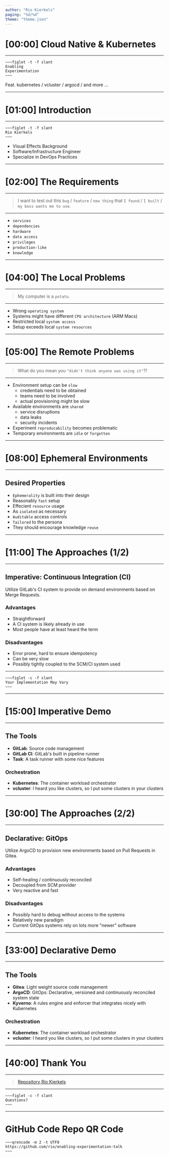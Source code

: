 ```yaml
---
author: "Rio Kierkels"
paging: "%d/%d"
theme: "theme.json"
---
```

# [00:00] Cloud Native & Kubernetes
----

```
~~~figlet -t -f slant
Enabling
Experimentation
~~~
```
Feat. kubernetes / vcluster / argocd / and more ...

---

# [01:00] Introduction
----

```
~~~figlet -t -f slant
Rio Kierkels
~~~
```
- Visual Effects Background
- Software/Infrastructure Engineer
- Specialize in DevOps Practices

---

# [02:00] The Requirements

----
> I want to test out this `bug` / `feature` / `new thing`
> that `I found` / `I built` / `my boss wants me to use`.
----

- `services`
- `dependencies`
- `hardware`
- `data access`
- `privileges`
- `production-like`
- `knowledge`

---

# [04:00] The Local Problems

----
> My computer is a `potato`.
----

- Wrong `operating system`
- Systems might have different `CPU architecture` (ARM Macs)
- Restricted local `system access`
- Setup exceeds local `system resources`

---

# [05:00] The Remote Problems

----
> What do you mean you `"didn't think anyone was using it"`?!
----

- Environment setup can be `slow`
  - credentials need to be obtained
  - teams need to be involved
  - actual provisioning might be slow
- Available environments are `shared`
  - service disruptions
  - data leaks
  - security incidents
- Experiment `reproducability` becomes problematic
- Temporary environments are `idle` or `forgotten`

---

# [08:00] Ephemeral Environments

----

## Desired Properties

- `Ephemerality` is built into their design
- Reasonably `fast` setup
- Effecient `resource` usage
- As `isolated` as necessary
- `Auditable` access controls
- `Tailored` to the persona
- They should encourage knowledge `reuse`

---

# [11:00] The Approaches (1/2)

----
## Imperative: Continuous Integration (CI)

Utilize GitLab's CI system to provide on demand environments based on Merge Requests.

### Advantages

- Straightforward
- A CI system is likely already in use
- Most people have at least heard the term

### Disadvantages

- Error prone, hard to ensure idempotency
- Can be very slow
- Possibly tightly coupled to the SCM/CI system used

---

```
~~~figlet -c -f slant
Your Implementation May Vary
~~~
```
---

# [15:00] Imperative Demo

----

## The Tools

- **GitLab**:         Source code management
- **GitLab CI**:      GitLab's built in pipeline runner
- **Task**:           A task runner with some nice features

### Orchestration

- **Kubernetes**:     The container workload orchestrator
- **vcluster**:       I heard you like clusters, so I put some clusters in your clusters

---

# [30:00] The Approaches (2/2)

----

## Declarative: GitOps

Utilize ArgoCD to provision new environments based on Pull Requests in Gitea.

### Advantages

- Self-healing / continuously reconciled
- Decoupled from SCM provider
- Very reactive and fast

### Disadvantages

- Possibly hard to debug without access to the systems
- Relatively new paradigm
- Current GitOps systems rely on lots more "newer" software

---

# [33:00] Declarative Demo

----

## The Tools

- **Gitea**:          Light weight source code management
- **ArgoCD**:         GitOps: Declarative, versioned and continuously reconciled system state
- **Kyverno**:        A rules engine and enforcer that integrates nicely with Kubernetes

### Orchestration

- **Kubernetes**:     The container workload orchestrator
- **vcluster**:       I heard you like clusters, so I put some clusters in your clusters

---

# [40:00] Thank You

----
> [Repository      ](https://github.com/rio/enabling-experimentation-talk)
> [Rio Kierkels    ](r.kierkels@fullstaq.com)
----

```
~~~figlet -c -f slant
Questions?
~~~
```

---

# GitHub Code Repo QR Code

```
~~~qrencode -m 2 -t UTF8
https://github.com/rio/enabling-experimentation-talk
~~~
```
